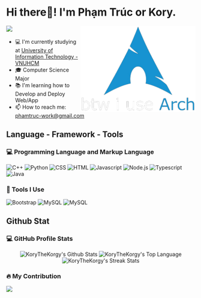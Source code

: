 <h1>
Hi there👋! I'm Phạm Trúc or Kory.
</h1>
<img src="i use arch btw.png" align="right" height="230"/>
<img src="https://readme-typing-svg.herokuapp.com/?font=Segeo-UI&size=35&center=true&vCenter=true&width=500&height=70&duration=3000&lines=Phạm+Thạch+Thanh+Trúc;Kory+The+Korgy;CS+Major;Web+Dev+Beginner;Dev+Ops+Wannabe" />

<ul>
    <li> 💻 I'm currently studying at <a href="https://en.uit.edu.vn/">University of Information Technology - VNUHCM</a> </li>
    <li> 🎓 Computer Science Major </li>
    <li> 📚 I'm learning how to Develop and Deploy Web/App </li>
    <li> 📫 How to reach me: <a href="mailto: phamtruc-work@gmail.com">phamtruc-work@gmail.com</a></li>
</ul>

<h2>
Language - Framework - Tools
</h2>
<h3>💻 Programming Language and Markup Language</h3>
<p>
<img alt="C++" src="https://img.shields.io/badge/C%2B%2B-00599C?style=for-the-badge&logo=c%2B%2B&logoColor=white"></a>
<img alt="Python" src="https://img.shields.io/badge/Python-14354C?style=for-the-badge&logo=python&logoColor=white"></a>
<img alt="CSS" src="https://img.shields.io/badge/CSS-239120?&style=for-the-badge&logo=css3&logoColor=white"></a>
<img alt="HTML" src="https://img.shields.io/badge/HTML5-E34F26?style=for-the-badge&logo=html5&logoColor=white"></a>
<img alt="Javascript" src="https://img.shields.io/badge/JavaScript-323330?style=for-the-badge&logo=javascript&logoColor=F7DF1E"></a>
<img alt="Node.js" src="https://img.shields.io/badge/Node.js-43853D?style=for-the-badge&logo=node.js&logoColor=white"></a>
<img alt="Typescript" src="https://img.shields.io/badge/TypeScript-007ACC?style=for-the-badge&logo=typescript&logoColor=white"></a>
<img alt="Java" src="https://img.shields.io/badge/Java-ED8B00?style=for-the-badge&logo=openjdk&logoColor=white"></a>
</p>

<h3>🧰 Tools I Use</h3>
<p>
<img alt="Bootstrap" src="https://img.shields.io/badge/Bootstrap-563D7C?style=for-the-badge&logo=bootstrap&logoColor=white"></a>
<img alt="MySQL" src="https://img.shields.io/badge/MySQL-00000F?style=for-the-badge&logo=mysql&logoColor=white"></a>
<img alt="MySQL" src="https://img.shields.io/badge/MongoDB-4EA94B?style=for-the-badge&logo=mongodb&logoColor=white"></a>
</p>

<h2>
Github Stat
</h2>

<h3>💻 GitHub Profile Stats</h3>
<p align="center">
    <img alt="KoryTheKorgy's Github Stats" src="https://github-readme-stats.vercel.app/api?username=KoryTheKorgy&show_icons=true&theme=nord&rank_icon=default&show=discussions_answered&line_height=24&border_radius=10&hide_border=true" height="192px"/>
    <img alt="KoryTheKorgy's Top Language" src="https://github-readme-stats.vercel.app/api/top-langs/?username=KoryTheKorgy&layout=compact&theme=nord&hide_border=true&border_radius=6" height="192px"/>
    <img alt="KoryTheKorgy's Streak Stats" src="https://streak-stats.demolab.com/?user=KoryTheKorgy&count_private=false&theme=nord&border_radius=10&hide_border=true" height="192px"/>
</p>
        
<h3>🔥 My Contribution</h3>
<img src="https://github-readme-activity-graph.vercel.app/graph?username=KoryTheKorgy&theme=nord&radius=10&hide_border=true">
